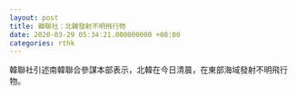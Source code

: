 ```yaml
---
layout: post
title: 韓聯社：北韓發射不明飛行物
date: 2020-03-29 05:34:21.000000000 +08:00
categories: rthk
---
```


韓聯社引述南韓聯合參謀本部表示，北韓在今日清晨，在東部海域發射不明飛行物。
